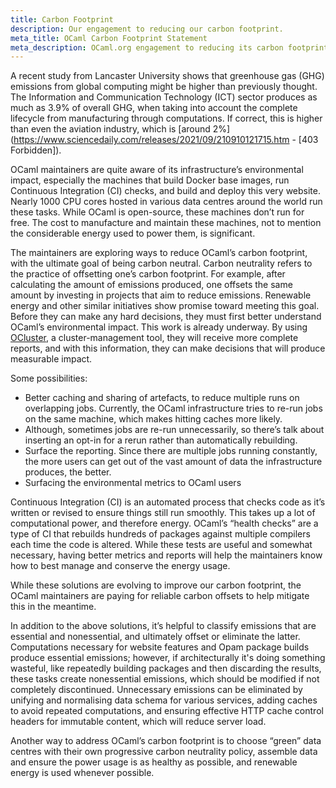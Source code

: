 ```yaml
---
title: Carbon Footprint
description: Our engagement to reducing our carbon footprint.
meta_title: OCaml Carbon Footprint Statement
meta_description: OCaml.org engagement to reducing its carbon footprint
---
```


A recent study from Lancaster University shows that greenhouse gas (GHG) emissions from global computing might be higher than previously thought. The Information and Communication Technology (ICT) sector produces as much as 3.9% of overall GHG, when taking into account the complete
lifecycle from manufacturing through computations. If correct, this is higher than even the aviation industry, which is [around 2%](https://www.sciencedaily.com/releases/2021/09/210910121715.htm - [403 Forbidden]).

OCaml maintainers are quite aware of its infrastructure’s environmental impact, especially the machines that build Docker base images, run Continuous Integration (CI) checks, and build and deploy this very website. Nearly 1000 CPU cores hosted in various data centres around the world run
these tasks. While OCaml is open-source, these machines don’t run for free. The cost to manufacture and maintain these machines, not to mention the considerable energy used to power them, is significant.

The maintainers are exploring ways to reduce OCaml’s carbon footprint, with the ultimate goal of being carbon neutral. Carbon neutrality refers to the practice of offsetting one’s carbon footprint. For example, after calculating the amount of emissions produced, one offsets the same amount
by investing in projects that aim to reduce emissions. Renewable energy and other similar initiatives show promise toward meeting this goal. Before they can make any hard decisions, they must first better understand OCaml’s environmental impact. This work is already underway. By using
[OCluster](https://github.com/ocurrent/ocluster), a cluster-management tool, they will receive more complete reports, and with this information, they can make decisions that will produce measurable impact.

Some possibilities:

- Better caching and sharing of artefacts, to reduce multiple runs on overlapping jobs. Currently, the OCaml infrastructure tries to re-run jobs on the same machine, which makes hitting caches more likely.
- Although, sometimes jobs are re-run unnecessarily, so there’s talk about inserting an opt-in for a rerun rather than automatically rebuilding.
- Surface the reporting. Since there are multiple jobs running constantly, the more users can get out of the vast amount of data the infrastructure produces, the better.
- Surfacing the environmental metrics to OCaml users

Continuous Integration (CI) is an automated process that checks code as it’s written or revised to ensure things still run smoothly. This takes up a lot of computational power, and therefore energy. OCaml’s “health checks” are a type of CI that rebuilds hundreds of packages against
multiple compilers each time the code is altered. While these tests are useful and somewhat necessary, having better metrics and reports will help the maintainers know how to best manage and conserve the energy usage.

While these solutions are evolving to improve our carbon footprint, the OCaml maintainers are paying for reliable carbon offsets to help mitigate this in the meantime.

In addition to the above solutions, it’s helpful to classify emissions that are essential and nonessential, and ultimately offset or eliminate the latter. Computations necessary for website features and Opam package builds produce essential emissions; however, if architecturally it's doing
something wasteful, like repeatedly building packages and then discarding the results, these tasks create nonessential emissions, which should be modified if not completely discontinued. Unnecessary emissions can be eliminated by unifying and normalising data schema for various services,
adding caches to avoid repeated computations, and ensuring effective HTTP cache control headers for immutable content, which will reduce server load.

Another way to address OCaml’s carbon footprint is to choose “green” data centres with their own progressive carbon neutrality policy, assemble data and ensure the power usage is as healthy as possible, and renewable energy is used whenever possible.